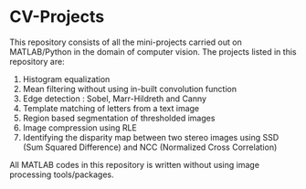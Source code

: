 # CV-Projects
This repository consists of all the mini-projects carried out on MATLAB/Python in the domain of computer vision.
The projects listed in this repository are:
1. Histogram equalization
2. Mean filtering without using in-built convolution function
3. Edge detection : Sobel, Marr-Hildreth and Canny 
4. Template matching of letters from a text image
5. Region based segmentation of thresholded images
6. Image compression using RLE
7. Identifying the disparity map between two stereo images using SSD (Sum Squared Difference) and NCC (Normalized Cross Correlation)

All MATLAB codes in this repository is written without using image processing tools/packages.
